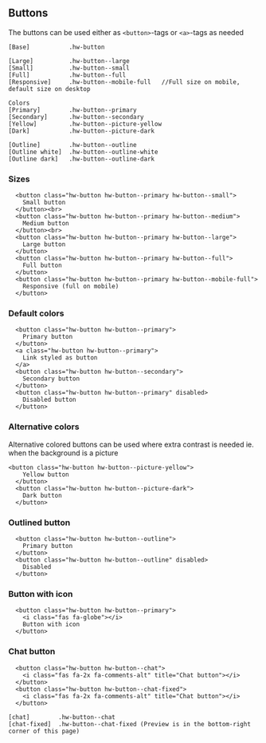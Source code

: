 ## Buttons

The buttons can be used either as `<button>`-tags or `<a>`-tags as needed

```code
[Base]           .hw-button

[Large]          .hw-button--large
[Small]          .hw-button--small
[Full]           .hw-button--full
[Responsive]     .hw-button--mobile-full   //Full size on mobile, default size on desktop

Colors
[Primary]        .hw-button--primary
[Secondary]      .hw-button--secondary
[Yellow]         .hw-button--picture-yellow
[Dark]           .hw-button--picture-dark

[Outline]        .hw-button--outline
[Outline white]  .hw-button--outline-white
[Outline dark]   .hw-button--outline-dark

```

### Sizes

```html|span-4
  <button class="hw-button hw-button--primary hw-button--small">
    Small button
  </button><br>
  <button class="hw-button hw-button--primary hw-button--medium">
    Medium button
  </button><br>
  <button class="hw-button hw-button--primary hw-button--large">
    Large button
  </button>
  <button class="hw-button hw-button--primary hw-button--full">
    Full button
  </button>
  <button class="hw-button hw-button--primary hw-button--mobile-full">
    Responsive (full on mobile)
  </button>

```

### Default colors

```html|span-4
  <button class="hw-button hw-button--primary">
    Primary button
  </button>
  <a class="hw-button hw-button--primary">
    Link styled as button
  </a>
  <button class="hw-button hw-button--secondary">
    Secondary button
  </button>
  <button class="hw-button hw-button--primary" disabled>
    Disabled button
  </button>
```

### Alternative colors
Alternative colored buttons can be used where extra contrast is needed ie. when the background is a picture

```html|span-6
<button class="hw-button hw-button--picture-yellow">
    Yellow button 
  </button>
  <button class="hw-button hw-button--picture-dark">
    Dark button
  </button>
```

### Outlined button

```html|span-4,plain,light
  <button class="hw-button hw-button--outline">
    Primary button
  </button>
  <button class="hw-button hw-button--outline" disabled>
    Disabled
  </button>
```

### Button with icon

```html|span-4
  <button class="hw-button hw-button--primary">
    <i class="fas fa-globe"></i>
    Button with icon
  </button>
```

### Chat button

```html|span-4
  <button class="hw-button hw-button--chat">
    <i class="fas fa-2x fa-comments-alt" title="Chat button"></i>
  </button>
  <button class="hw-button hw-button--chat-fixed">
    <i class="fas fa-2x fa-comments-alt" title="Chat button"></i>
  </button>
```

```code
[chat]        .hw-button--chat
[chat-fixed]  .hw-button--chat-fixed (Preview is in the bottom-right corner of this page)
```
